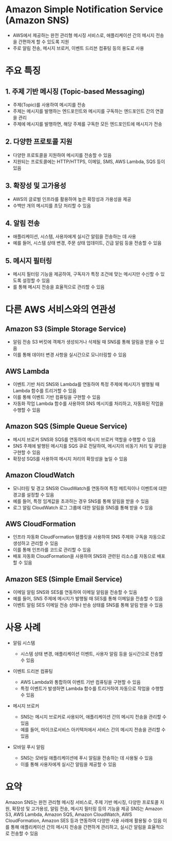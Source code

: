 # Amazon Simple Notification Service (Amazon SNS)
- AWS에서 제공하는 완전 관리형 메시징 서비스로, 애플리케이션 간의 메시지 전송을 간편하게 할 수 있도록 지원
- 주로 알림 전송, 메시지 브로커, 이벤트 드리븐 컴퓨팅 등의 용도로 사용


# 주요 특징
## 1. 주제 기반 메시징 (Topic-based Messaging)
- 주제(Topic)를 사용하여 메시지를 전송
- 주제는 메시지를 발행하는 엔드포인트와 메시지를 구독하는 엔드포인트 간의 연결을 관리
- 주제에 메시지를 발행하면, 해당 주제를 구독한 모든 엔드포인트에 메시지가 전송

## 2. 다양한 프로토콜 지원
- 다양한 프로토콜을 지원하여 메시지를 전송할 수 있음
- 지원되는 프로토콜에는 HTTP/HTTPS, 이메일, SMS, AWS Lambda, SQS 등이 있음

## 3. 확장성 및 고가용성
- AWS의 글로벌 인프라를 활용하여 높은 확장성과 가용성을 제공
- 수백만 개의 메시지를 초당 처리할 수 있음

## 4. 알림 전송
- 애플리케이션, 시스템, 사용자에게 실시간 알림을 전송하는 데 사용
- 예를 들어, 시스템 상태 변경, 주문 상태 업데이트, 긴급 알림 등을 전송할 수 있음

## 5. 메시지 필터링
- 메시지 필터링 기능을 제공하여, 구독자가 특정 조건에 맞는 메시지만 수신할 수 있도록 설정할 수 있음
- 를 통해 메시지 전송을 효율적으로 관리할 수 있음

# 다른 AWS 서비스와의 연관성
## Amazon S3 (Simple Storage Service)
- 알림 전송 S3 버킷에 객체가 생성되거나 삭제될 때 SNS를 통해 알림을 받을 수 있음
- 이를 통해 데이터 변경 사항을 실시간으로 모니터링할 수 있음

## AWS Lambda
- 이벤트 기반 처리 SNS와 Lambda를 연동하여 특정 주제에 메시지가 발행될 때 Lambda 함수를 트리거할 수 있음
- 이를 통해 이벤트 기반 컴퓨팅을 구현할 수 있음
- 자동화 작업 Lambda 함수를 사용하여 SNS 메시지를 처리하고, 자동화된 작업을 수행할 수 있음

## Amazon SQS (Simple Queue Service)
- 메시지 브로커 SNS와 SQS를 연동하여 메시지 브로커 역할을 수행할 수 있음
- SNS 주제에 발행된 메시지를 SQS 큐로 전달하여, 메시지의 비동기 처리 및 큐잉을 구현할 수 있음
- 확장성 SQS를 사용하여 메시지 처리의 확장성을 높일 수 있음

## Amazon CloudWatch
- 모니터링 및 경고 SNS와 CloudWatch를 연동하여 특정 메트릭이나 이벤트에 대한 경고를 설정할 수 있음
- 예를 들어, 특정 임계값을 초과하는 경우 SNS를 통해 알림을 받을 수 있음
- 로그 알림 CloudWatch 로그 그룹에 대한 알림을 SNS를 통해 받을 수 있음

## AWS CloudFormation
- 인프라 자동화 CloudFormation 템플릿을 사용하여 SNS 주제와 구독을 자동으로 생성하고 관리할 수 있음
- 이를 통해 인프라를 코드로 관리할 수 있음
- 배포 자동화 CloudFormation을 사용하여 SNS와 관련된 리소스를 자동으로 배포할 수 있음

## Amazon SES (Simple Email Service)
- 이메일 알림 SNS와 SES를 연동하여 이메일 알림을 전송할 수 있음
- 예를 들어, SNS 주제에 메시지가 발행될 때 SES를 통해 이메일을 전송할 수 있음
- 이벤트 알림 SES 이메일 전송 상태나 반송 상태를 SNS를 통해 알림 받을 수 있음

# 사용 사례
- 알림 시스템
    - 시스템 상태 변경, 애플리케이션 이벤트, 사용자 알림 등을 실시간으로 전송할 수 있음

- 이벤트 드리븐 컴퓨팅
    - AWS Lambda와 통합하여 이벤트 기반 컴퓨팅을 구현할 수 있음
    - 특정 이벤트가 발생하면 Lambda 함수를 트리거하여 자동으로 작업을 수행할 수 있음

- 메시지 브로커
    - SNS는 메시지 브로커로 사용되어, 애플리케이션 간의 메시지 전송을 관리할 수 있음
    - 예를 들어, 마이크로서비스 아키텍처에서 서비스 간의 메시지 전송을 관리할 수 있음

- 모바일 푸시 알림
    - SNS는 모바일 애플리케이션에 푸시 알림을 전송하는 데 사용될 수 있음
    - 이를 통해 사용자에게 실시간 알림을 제공할 수 있음


# 요약
Amazon SNS는 완전 관리형 메시징 서비스로, 주제 기반 메시징, 다양한 프로토콜 지원, 확장성 및 고가용성, 알림 전송, 메시지 필터링 등의 기능을 제공
 SNS는 Amazon S3, AWS Lambda, Amazon SQS, Amazon CloudWatch, AWS CloudFormation, Amazon SES 등과 연동하여 다양한 사용 사례에 활용될 수 있음
 이를 통해 애플리케이션 간의 메시지 전송을 간편하게 관리하고, 실시간 알림을 효율적으로 전송할 수 있음
